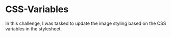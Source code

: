 # CSS-Variables
In this challenge, I was tasked to update the image styling based on the CSS variables in the stylesheet.
